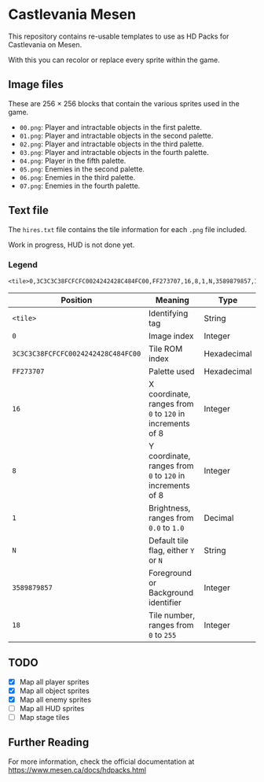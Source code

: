 # Castlevania Mesen

This repository contains re-usable templates to use as HD Packs for Castlevania on Mesen.

With this you can recolor or replace every sprite within the game.

## Image files

These are 256 × 256 blocks that contain the various sprites used in the game.

- `00.png`: Player and intractable objects in the first palette.
- `01.png`: Player and intractable objects in the second palette.
- `02.png`: Player and intractable objects in the third palette.
- `03.png`: Player and intractable objects in the fourth palette.
- `04.png`: Player in the fifth palette.
- `05.png`: Enemies in the second palette.
- `06.png`: Enemies in the third palette.
- `07.png`: Enemies in the fourth palette.

## Text file

The `hires.txt` file contains the tile information for each `.png` file included.

Work in progress, HUD is not done yet.

### Legend

```
<tile>0,3C3C3C38FCFCFC0024242428C484FC00,FF273707,16,8,1,N,3589879857,18
```

| Position                           | Meaning                                                   | Type        |
| ---------------------------------- | --------------------------------------------------------- | ----------- |
| `<tile>`                           | Identifying tag                                           | String      |
| `0`                                | Image index                                               | Integer     |
| `3C3C3C38FCFCFC0024242428C484FC00` | Tile ROM index                                            | Hexadecimal |
| `FF273707`                         | Palette used                                              | Hexadecimal |
| `16`                               | X coordinate, ranges from `0` to `120` in increments of 8 | Integer     |
| `8`                                | Y coordinate, ranges from `0` to `120` in increments of 8 | Integer     |
| `1`                                | Brightness, ranges from `0.0` to `1.0`                    | Decimal     |
| `N`                                | Default tile flag, either `Y` or `N`                      | String      |
| `3589879857`                       | Foreground or Background identifier                       | Integer     |
| `18`                               | Tile number, ranges from `0` to `255`                     | Integer     |

## TODO

- [x] Map all player sprites
- [x] Map all object sprites
- [x] Map all enemy sprites
- [ ] Map all HUD sprites
- [ ] Map stage tiles

## Further Reading

For more information, check the official documentation at https://www.mesen.ca/docs/hdpacks.html
